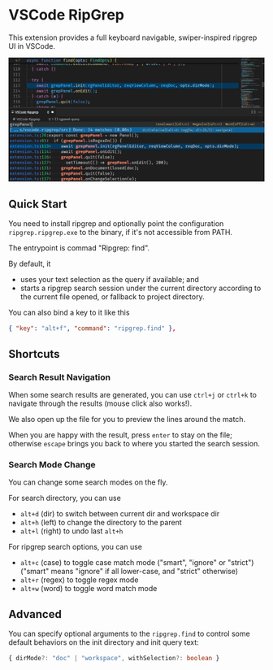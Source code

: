 # VSCode RipGrep

This extension provides a full keyboard navigable, swiper-inspired ripgrep UI in VSCode.

![demo](./img/demo.png)

## Quick Start

You need to install ripgrep and optionally point the configuration
`ripgrep.ripgrep.exe` to the binary, if it's not accessible from PATH.

The entrypoint is commad "Ripgrep: find".

By default, it

- uses your text selection as the query if available; and
- starts a ripgrep search session under the current directory according to the current file opened, or fallback to project directory.

You can also bind a key to it like this

```json
{ "key": "alt+f", "command": "ripgrep.find" },
```

## Shortcuts

### Search Result Navigation

When some search results are generated, you can use `ctrl+j` or `ctrl+k` to
navigate through the results (mouse click also works!).

We also open up the file for you to preview the lines around the match.

When you are happy with the result, press `enter` to stay on the file; otherwise
`escape` brings you back to where you started the search session.

### Search Mode Change

You can change some search modes on the fly.

For search directory, you can use

- `alt+d` (dir) to switch between current dir and workspace dir
- `alt+h` (left) to change the directory to the parent
- `alt+l` (right) to undo last `alt+h`

For ripgrep search options, you can use

- `alt+c` (case) to toggle case match mode ("smart", "ignore" or "strict")
  ("smart" means "ignore" if all lower-case, and "strict" otherwise)
- `alt+r` (regex) to toggle regex mode
- `alt+w` (word) to toggle word match mode

## Advanced

You can specify optional arguments to the `ripgrep.find` to control some default
behaviors on the init directory and init query text:

```typescript
{ dirMode?: "doc" | "workspace", withSelection?: boolean }
```
